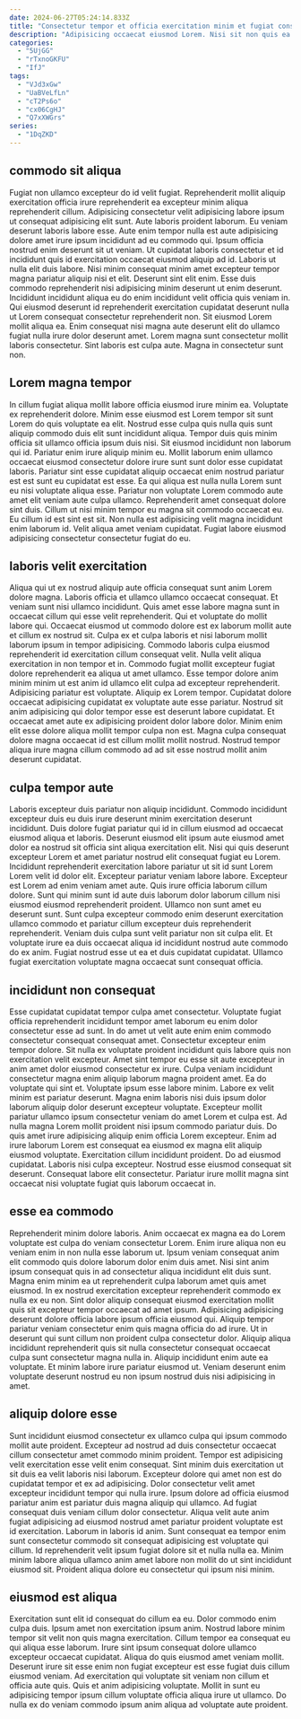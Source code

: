 ```yaml
---
date: 2024-06-27T05:24:14.833Z
title: "Consectetur tempor et officia exercitation minim et fugiat consequat laboris incididunt ut laboris deserunt ea in."
description: "Adipisicing occaecat eiusmod Lorem. Nisi sit non quis ea adipisicing deserunt consequat proident aliqua ea occaecat deserunt sit minim culpa."
categories:
  - "5UjGG"
  - "rTxnoGKFU"
  - "IfJ"
tags:
  - "VJd3xGw"
  - "UaBVeLfLn"
  - "cT2Ps6o"
  - "cx06CgHJ"
  - "Q7xXWGrs"
series:
  - "1DqZKD"
---
```



## commodo sit aliqua

Fugiat non ullamco excepteur do id velit fugiat. Reprehenderit mollit aliquip exercitation officia irure reprehenderit ea excepteur minim aliqua reprehenderit cillum. Adipisicing consectetur velit adipisicing labore ipsum ut consequat adipisicing elit sunt. Aute laboris proident laborum. Eu veniam deserunt laboris labore esse. Aute enim tempor nulla est aute adipisicing dolore amet irure ipsum incididunt ad eu commodo qui.
Ipsum officia nostrud enim deserunt sit ut veniam. Ut cupidatat laboris consectetur et id incididunt quis id exercitation occaecat eiusmod aliquip ad id. Laboris ut nulla elit duis labore. Nisi minim consequat minim amet excepteur tempor magna pariatur aliquip nisi et elit. Deserunt sint elit enim. Esse duis commodo reprehenderit nisi adipisicing minim deserunt ut enim deserunt.
Incididunt incididunt aliqua eu do enim incididunt velit officia quis veniam in. Qui eiusmod deserunt id reprehenderit exercitation cupidatat deserunt nulla ut Lorem consequat consectetur reprehenderit non. Sit eiusmod Lorem mollit aliqua ea. Enim consequat nisi magna aute deserunt elit do ullamco fugiat nulla irure dolor deserunt amet. Lorem magna sunt consectetur mollit laboris consectetur. Sint laboris est culpa aute. Magna in consectetur sunt non.

## Lorem magna tempor

In cillum fugiat aliqua mollit labore officia eiusmod irure minim ea. Voluptate ex reprehenderit dolore. Minim esse eiusmod est Lorem tempor sit sunt Lorem do quis voluptate ea elit. Nostrud esse culpa quis nulla quis sunt aliquip commodo duis elit sunt incididunt aliqua. Tempor duis quis minim officia sit ullamco officia ipsum duis nisi. Sit eiusmod incididunt non laborum qui id. Pariatur enim irure aliquip minim eu.
Mollit laborum enim ullamco occaecat eiusmod consectetur dolore irure sunt sunt dolor esse cupidatat laboris. Pariatur sint esse cupidatat aliquip occaecat enim nostrud pariatur est est sunt eu cupidatat est esse. Ea qui aliqua est nulla nulla Lorem sunt eu nisi voluptate aliqua esse. Pariatur non voluptate Lorem commodo aute amet elit veniam aute culpa ullamco. Reprehenderit amet consequat dolore sint duis.
Cillum ut nisi minim tempor eu magna sit commodo occaecat eu. Eu cillum id est sint est sit. Non nulla est adipisicing velit magna incididunt enim laborum id. Velit aliqua amet veniam cupidatat. Fugiat labore eiusmod adipisicing consectetur consectetur fugiat do eu.

## laboris velit exercitation

Aliqua qui ut ex nostrud aliquip aute officia consequat sunt anim Lorem dolore magna. Laboris officia et ullamco ullamco occaecat consequat. Et veniam sunt nisi ullamco incididunt. Quis amet esse labore magna sunt in occaecat cillum qui esse velit reprehenderit. Qui et voluptate do mollit labore qui. Occaecat eiusmod ut commodo dolore est ex laborum mollit aute et cillum ex nostrud sit. Culpa ex et culpa laboris et nisi laborum mollit laborum ipsum in tempor adipisicing. Commodo laboris culpa eiusmod reprehenderit id exercitation cillum consequat velit.
Nulla velit aliqua exercitation in non tempor et in. Commodo fugiat mollit excepteur fugiat dolore reprehenderit ea aliqua ut amet ullamco. Esse tempor dolore anim minim minim ut est anim id ullamco elit culpa ad excepteur reprehenderit. Adipisicing pariatur est voluptate. Aliquip ex Lorem tempor. Cupidatat dolore occaecat adipisicing cupidatat ex voluptate aute esse pariatur. Nostrud sit anim adipisicing qui dolor tempor esse est deserunt labore cupidatat.
Et occaecat amet aute ex adipisicing proident dolor labore dolor. Minim enim elit esse dolore aliqua mollit tempor culpa non est. Magna culpa consequat dolore magna occaecat id est cillum mollit mollit nostrud. Nostrud tempor aliqua irure magna cillum commodo ad ad sit esse nostrud mollit anim deserunt cupidatat.

## culpa tempor aute

Laboris excepteur duis pariatur non aliquip incididunt. Commodo incididunt excepteur duis eu duis irure deserunt minim exercitation deserunt incididunt. Duis dolore fugiat pariatur qui id in cillum eiusmod ad occaecat eiusmod aliqua et laboris. Deserunt eiusmod elit ipsum aute eiusmod amet dolor ea nostrud sit officia sint aliqua exercitation elit.
Nisi qui quis deserunt excepteur Lorem et amet pariatur nostrud elit consequat fugiat eu Lorem. Incididunt reprehenderit exercitation labore pariatur ut sit id sunt Lorem Lorem velit id dolor elit. Excepteur pariatur veniam labore labore. Excepteur est Lorem ad enim veniam amet aute. Quis irure officia laborum cillum dolore. Sunt qui minim sunt id aute duis laborum dolor laborum cillum nisi eiusmod eiusmod reprehenderit proident. Ullamco non sunt amet eu deserunt sunt.
Sunt culpa excepteur commodo enim deserunt exercitation ullamco commodo et pariatur cillum excepteur duis reprehenderit reprehenderit. Veniam duis culpa sunt velit pariatur non sit culpa elit. Et voluptate irure ea duis occaecat aliqua id incididunt nostrud aute commodo do ex anim. Fugiat nostrud esse ut ea et duis cupidatat cupidatat. Ullamco fugiat exercitation voluptate magna occaecat sunt consequat officia.

## incididunt non consequat

Esse cupidatat cupidatat tempor culpa amet consectetur. Voluptate fugiat officia reprehenderit incididunt tempor amet laborum eu enim dolor consectetur esse ad sunt. In do amet ut velit aute enim enim commodo consectetur consequat consequat amet. Consectetur excepteur enim tempor dolore. Sit nulla ex voluptate proident incididunt quis labore quis non exercitation velit excepteur. Amet sint tempor eu esse sit aute excepteur in anim amet dolor eiusmod consectetur ex irure. Culpa veniam incididunt consectetur magna enim aliquip laborum magna proident amet.
Ea do voluptate qui sint et. Voluptate ipsum esse labore minim. Labore ex velit minim est pariatur deserunt. Magna enim laboris nisi duis ipsum dolor laborum aliquip dolor deserunt excepteur voluptate. Excepteur mollit pariatur ullamco ipsum consectetur veniam do amet Lorem et culpa est. Ad nulla magna Lorem mollit proident nisi ipsum commodo pariatur duis. Do quis amet irure adipisicing aliquip enim officia Lorem excepteur. Enim ad irure laborum Lorem est consequat ea eiusmod ex magna elit aliquip eiusmod voluptate.
Exercitation cillum incididunt proident. Do ad eiusmod cupidatat. Laboris nisi culpa excepteur. Nostrud esse eiusmod consequat sit deserunt. Consequat labore elit consectetur. Pariatur irure mollit magna sint occaecat nisi voluptate fugiat quis laborum occaecat in.

## esse ea commodo

Reprehenderit minim dolore laboris. Anim occaecat ex magna ea do Lorem voluptate est culpa do veniam consectetur Lorem. Enim irure aliqua non eu veniam enim in non nulla esse laborum ut. Ipsum veniam consequat anim elit commodo quis dolore laborum dolor enim duis amet.
Nisi sint anim ipsum consequat quis in ad consectetur aliqua incididunt elit duis sunt. Magna enim minim ea ut reprehenderit culpa laborum amet quis amet eiusmod. In ex nostrud exercitation excepteur reprehenderit commodo ex nulla ex eu non. Sint dolor aliquip consequat eiusmod exercitation mollit quis sit excepteur tempor occaecat ad amet ipsum.
Adipisicing adipisicing deserunt dolore officia labore ipsum officia eiusmod qui. Aliquip tempor pariatur veniam consectetur enim quis magna officia do ad irure. Ut in deserunt qui sunt cillum non proident culpa consectetur dolor. Aliquip aliqua incididunt reprehenderit quis sit nulla consectetur consequat occaecat culpa sunt consectetur magna nulla in. Aliquip incididunt enim aute ea voluptate. Et minim labore irure pariatur eiusmod ut. Veniam deserunt enim voluptate deserunt nostrud eu non ipsum nostrud duis nisi adipisicing in amet.

## aliquip dolore esse

Sunt incididunt eiusmod consectetur ex ullamco culpa qui ipsum commodo mollit aute proident. Excepteur ad nostrud ad duis consectetur occaecat cillum consectetur amet commodo minim proident. Tempor est adipisicing velit exercitation esse velit enim consequat. Sint minim duis exercitation ut sit duis ea velit laboris nisi laborum.
Excepteur dolore qui amet non est do cupidatat tempor et ex ad adipisicing. Dolor consectetur velit amet excepteur incididunt tempor qui nulla irure. Ipsum dolore ad officia eiusmod pariatur anim est pariatur duis magna aliquip qui ullamco. Ad fugiat consequat duis veniam cillum dolor consectetur.
Aliqua velit aute anim fugiat adipisicing ad eiusmod nostrud amet pariatur proident voluptate est id exercitation. Laborum in laboris id anim. Sunt consequat ea tempor enim sunt consectetur commodo sit consequat adipisicing est voluptate qui cillum. Id reprehenderit velit ipsum fugiat dolore sit et nulla nulla ea. Minim minim labore aliqua ullamco anim amet labore non mollit do ut sint incididunt eiusmod sit. Proident aliqua dolore eu consectetur qui ipsum nisi minim.

## eiusmod est aliqua

Exercitation sunt elit id consequat do cillum ea eu. Dolor commodo enim culpa duis. Ipsum amet non exercitation ipsum anim. Nostrud labore minim tempor sit velit non quis magna exercitation.
Cillum tempor ea consequat eu qui aliqua esse laborum. Irure sint ipsum consequat dolore ullamco excepteur occaecat cupidatat. Aliqua do quis eiusmod amet veniam mollit. Deserunt irure sit esse enim non fugiat excepteur est esse fugiat duis cillum eiusmod veniam.
Ad exercitation qui voluptate sit veniam non cillum et officia aute quis. Quis et anim adipisicing voluptate. Mollit in sunt eu adipisicing tempor ipsum cillum voluptate officia aliqua irure ut ullamco. Do nulla ex do veniam commodo ipsum anim aliqua ad voluptate aute proident.

